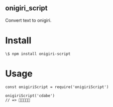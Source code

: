 ## onigiri_script

Convert text to onigiri.

# Install

```
\$ npm install onigiri-script
```

# Usage

```
const onigiriScript = require('onigiriScript')

onigiriScript('cdabe')
// => 🍙🍙🍙🍙🍙
```
